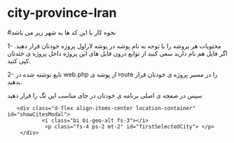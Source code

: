 # city-province-Iran
#نحوه کار با این کد ها به شهر زیر می باشد

1- محتویات هر پروشه را با توجه به نام پوشه در پوشه لاراول پروژه خودتان قرار دهید. اگر فایل هم نام دارید سعی کنید از توابع درون فایل های این پروژه داخل پروژه ی خئدتان کپی کنید.

2- تابع نوشته شده در web.php از پوشه ی route  را در مسیر پروژه ی خودتان قرار بدهید.


سپس در صفحه ی اصلی برنامه ی خودتان در جای مناسب این تگ را قرار دهید

       <div class="d-flex align-items-center location-container" id="showCitesModal">
               <i class="bi bi-geo-alt fs-3"></i>
                <p class="fs-4 ps-2 mt-2" id="firstSelectedCity"> </p>
        </div>
